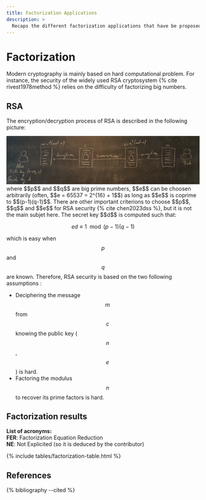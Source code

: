 ```yaml
---
title: Factorization Applications
description: >
  Recaps the different factorization applications that have be proposed in the Litterature
---
```


# Factorization

Modern cryptography is mainly based on hard computational problem. For instance, the security of the widely used RSA cryptosystem {% cite rivest1978method %} relies on the difficulty of factorizing big numbers.

## RSA

The encryption/decryption process of RSA is described in the following picture:
<div class="center">
  <img src="/img/application-level-benchmark/RSA_cryptosystem.jpg" class="img-medium" alt="Test."/> 
</div>
where $$p$$ and $$q$$ are big prime numbers, $$e$$ can be choosen arbitrarily (often, $$e = 65537 = 2^{16} + 1$$) as long as $$e$$ is coprime to $$(p-1)(q-1)$$. There are other important criterions to choose $$p$$, $$q$$ and $$e$$ for RSA security {% cite chen2023dss %}, but it is not the main subjet here.
The secret key $$d$$ is computed such that:

$$ ed \equiv 1 \mod (p-1)(q-1) $$

which is easy when $$p$$ and $$q$$ are known. Therefore, RSA security is based on the two following assumptions : 
- Deciphering the message $$m$$ from $$c$$ knowing the public key ($$n$$, $$e$$) is hard.
- Factoring the modulus $$n$$ to recover its prime factors is hard.

## Factorization results

**List of acronyms:**  
**FER**: Factorization Equation Reduction  
**NE**: Not Explicited (so it is deduced by the contributor)  

{% include tables/factorization-table.html %}
<script type="text/javascript">
    $(document).ready(function() {
      $('.factorization-table').DataTable(
        {
          "pageLength": 10,
          "drawCallback": function(settings){ 
            MathJax.Hub.Queue(["Typeset", MathJax.Hub]); 
          }
        } 
      );
    });
</script>



## References

{% bibliography --cited %}
